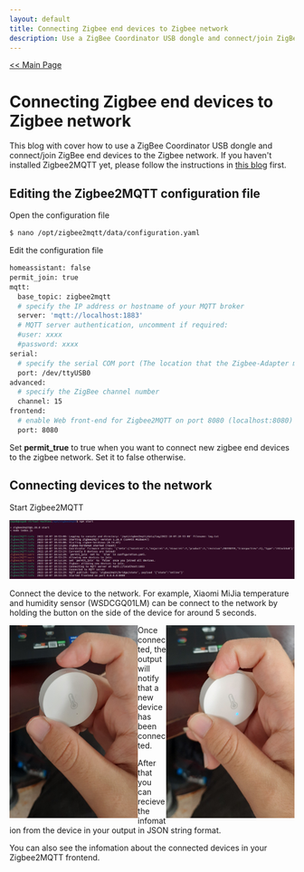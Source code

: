 ```yaml
---
layout: default
title: Connecting Zigbee end devices to Zigbee network
description: Use a ZigBee Coordinator USB dongle and connect/join ZigBee end devices to the Zigbee network.
---
```


[<< Main Page](https://supakornpholsiri.github.io/)

# Connecting Zigbee end devices to Zigbee network

This blog with cover how to use a ZigBee Coordinator USB dongle and connect/join ZigBee end devices to the Zigbee network. If you haven't installed Zigbee2MQTT yet, please follow the instructions in [this blog](https://supakornpholsiri.github.io/blog/installing_zigbee2mqtt_on_linux.html) first.

## Editing the Zigbee2MQTT configuration file

Open the configuration file

```sh
$ nano /opt/zigbee2mqtt/data/configuration.yaml
```

Edit the configuration file

```sh
homeassistant: false
permit_join: true
mqtt:
  base_topic: zigbee2mqtt
  # specify the IP address or hostname of your MQTT broker
  server: 'mqtt://localhost:1883'
  # MQTT server authentication, uncomment if required:
  #user: xxxx
  #password: xxxx
serial:
  # specify the serial COM port (The location that the Zigbee-Adapter mounted on.)
  port: /dev/ttyUSB0
advanced:
  # specify the ZigBee channel number
  channel: 15
frontend:
  # enable Web front-end for Zigbee2MQTT on port 8080 (localhost:8080)
  port: 8080  
```

Set **permit_true** to true when you want to connect new zigbee end devices to the zigbee network. Set it to false otherwise.

## Connecting devices to the network

Start Zigbee2MQTT

![Zigbee2MQTT](/assets/images/installing_zigbee2mqtt_on_linux/Zigbee2MQTT_started.png)

Connect the device to the network. For example, Xiaomi MiJia temperature and humidity sensor (WSDCGQ01LM) can be connect to the network by holding the button on the side of the device for around 5 seconds.

<p>
    <img src = "https://raw.githubusercontent.com/SupakornPholsiri/SupakornPholsiri.github.io/main/assets/images/connecting_zigbee_end_device_to_network.md/Zigbee_device.jpg" width = "45%" height = "45%" align = "left"><img src = "https://raw.githubusercontent.com/SupakornPholsiri/SupakornPholsiri.github.io/main/assets/images/connecting_zigbee_end_device_to_network.md/Device_connected.jpg" width = "45%" height = "45%" align = "right"> 
</p>

Once connected, the output will notify that a new device has been connected.

After that you can recieve the infomation from the device in your output in JSON string format.

You can also see the infomation about the connected devices in your Zigbee2MQTT frontend.
